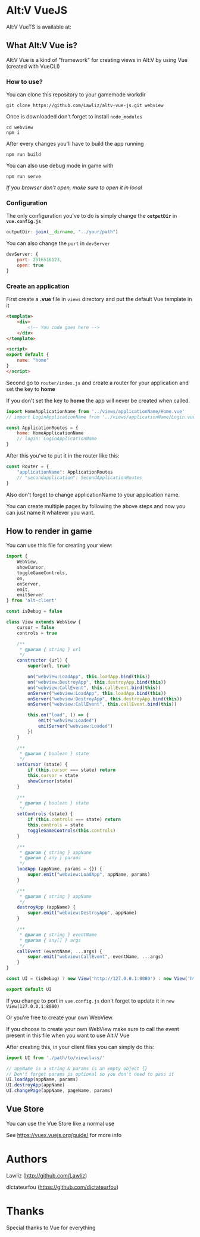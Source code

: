 # Alt:V VueJS

Alt:V VueTS is available at: 

## What Alt:V Vue is?

Alt:V Vue is a kind of "framework" for creating views in Alt:V by using Vue (created with VueCLI)

### How to use?

You can clone this repository to your gamemode workdir
```
git clone https://github.com/Lawliz/altv-vue-js.git webview
```

Once is downloaded don't forget to install `node_modules`
```
cd webview
npm i
```

After every changes you'll have to build the app running
```
npm run build
```

You can also use debug mode in game with
```
npm run serve
```
*If you browser don't open, make sure to open it in local*

### Configuration

The only configuration you've to do is simply change the **`outputDir`** in **`vue.config.js`**
```js
outputDir: join(__dirname, "../your/path")
```

You can also change the `port` in `devServer`
```js
devServer: {
    port: 2516516123,
    open: true
}
```

### Create an application

First create a **.vue** file in `views` directory and put the default Vue template in it
```html
<template>
    <div>
        <!-- You code goes here -->
    </div>
</template>

<script>
export default {
    name: "home"
}
</script>
```

Second go to `router/index.js` and create a router for your application and set the key to **home**

If you don't set the key to **home** the app will never be created when called.
```js
import HomeApplicationName from '../views/applicationName/Home.vue'
// import LoginApplicationName from '../views/applicationName/Login.vue'

const ApplicationRoutes = {
    home: HomeApplicationName
    // login: LoginApplicationName
}
```

After this you've to put it in the router like this:
```js
const Router = {
    "applicationName": ApplicationRoutes
    // "secondapplication": SecondApplicationRoutes
}
```

Also don't forget to change applicationName to your application name.

You can create multiple pages by following the above steps and now you can just name it whatever you want.

## How to render in game

You can use this file for creating your view: 
```js
import {
    WebView,
    showCursor,
    toggleGameControls,
    on,
    onServer,
    emit,
    emitServer
} from 'alt-client'

const isDebug = false

class View extends WebView {
    cursor = false
    controls = true

    /**
     * @param { string } url
     */
    constructor (url) {
        super(url, true)

        on("webview:LoadApp", this.loadApp.bind(this))
        on("webview:DestroyApp", this.destroyApp.bind(this))
        on("webview:CallEvent", this.callEvent.bind(this))
        onServer("webview:LoadApp", this.loadApp.bind(this))
        onServer("webview:DestroyApp", this.destroyApp.bind(this))
        onServer("webview:CallEvent", this.callEvent.bind(this))

        this.on("load", () => {
            emit("webview:Loaded")
            emitServer("webview:Loaded")
        })
    }

    /**
     * @param { boolean } state
     */
    setCursor (state) {
        if (this.cursor === state) return
        this.cursor = state
        showCursor(state)
    }

    /**
     * @param { boolean } state
     */
    setControls (state) {
        if (this.controls === state) return
        this.controls = state
        toggleGameControls(this.controls)
    }

    /**
     * @param { string } appName
     * @param { any } params
     */
    loadApp (appName, params = {}) {
        super.emit("webview:LoadApp", appName, params)
    }

    /**
     * @param { string } appName
     */
    destroyApp (appName) {
        super.emit("webview:DestroyApp", appName)
    }

    /**
     * @param { string } eventName
     * @param { any[] } args
     */
    callEvent (eventName, ...args) {
        super.emit("webview:CallEvent", eventName, ...args)
    }
}

const UI = (isDebug) ? new View('http://127.0.0.1:8080') : new View('http://resources/path/to/outputDir')

export default UI
```

If you change to port in `vue.config.js` don't forget to update it in `new View(127.0.0.1:8080)`

Or you're free to create your own WebView.

If you choose to create your own WebView make sure to call the event present in this file when you want to use Alt:V Vue

After creating this, in your client files you can simply do this:
```js
import UI from './path/to/viewclass/'

// appName is a string & params is an empty object {}
// Don't forget params is optional so you don't need to pass it
UI.loadApp(appName, params)
UI.destroyApp(appName)
UI.changePage(appName, pageName, params)

```

## Vue Store

You can use the Vue Store like a normal use

See https://vuex.vuejs.org/guide/ for more info

# Authors

Lawliz (http://github.com/Lawliz)

dictateurfou (https://github.com/dictateurfou)

# Thanks

Special thanks to Vue for everything

